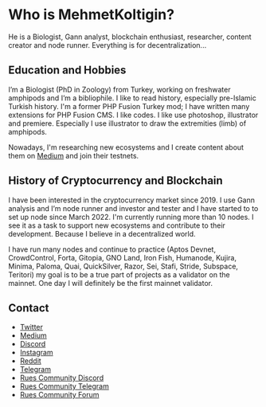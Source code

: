 # Who is MehmetKoltigin?
He is a Biologist, Gann analyst, blockchain enthusiast, researcher, content creator and node runner. Everything is for decentralization...

## Education and Hobbies
I’m a Biologist (PhD in Zoology) from Turkey, working on freshwater amphipods and I’m a bibliophile. I like to read history, especially pre-Islamic Turkish history. I'm a former PHP Fusion Turkey mod; I have written many extensions for PHP Fusion CMS. I like codes. I like use photoshop, illustrator and premiere. Especially I use illustrator to draw the extremities (limb) of amphipods.

Nowadays, I'm researching new ecosystems and I create content about them on [Medium](https://medium.com/@mehmetkoltigin) and join their testnets.

## History of Cryptocurrency and Blockchain
I have been interested in the cryptocurrency market since 2019. I use Gann analysis and I’m node runner and investor and tester and I have started to to set up node since March 2022. I'm currently running more than 10 nodes. I see it as a task to support new ecosystems and contribute to their development. Because I believe in a decentralized world.

I have run many nodes and continue to practice (Aptos Devnet, CrowdControl, Forta, Gitopia, GNO Land, Iron Fish, Humanode, Kujira, Minima, Paloma, Quai, QuickSilver, Razor, Sei, Stafi, Stride, Subspace, Teritori) my goal is to be a true part of projects as a validator on the mainnet. One day I will definitely be the first mainnet validator.

## Contact
* [Twitter](https://twitter.com/mehmetkoltigin)
* [Medium](https://medium.com/@mehmetkoltigin)
* [Discord](https://discordapp.com/users/837933958280904737)
* [Instagram](https://www.instagram.com/mehmetkoltigin/)
* [Reddit](https://www.reddit.com/user/MehmetKolTigin)
* [Telegram](https://t.me/mehmetkoltigin)
* [Rues Community Discord](https://discord.gg/UyyCZu5dnC)
* [Rues Community Telegram](https://t.me/RuesChat)
* [Rues Community Forum](https://forum.rues.info/index.php?members/mehmetkoltigin.284/)
